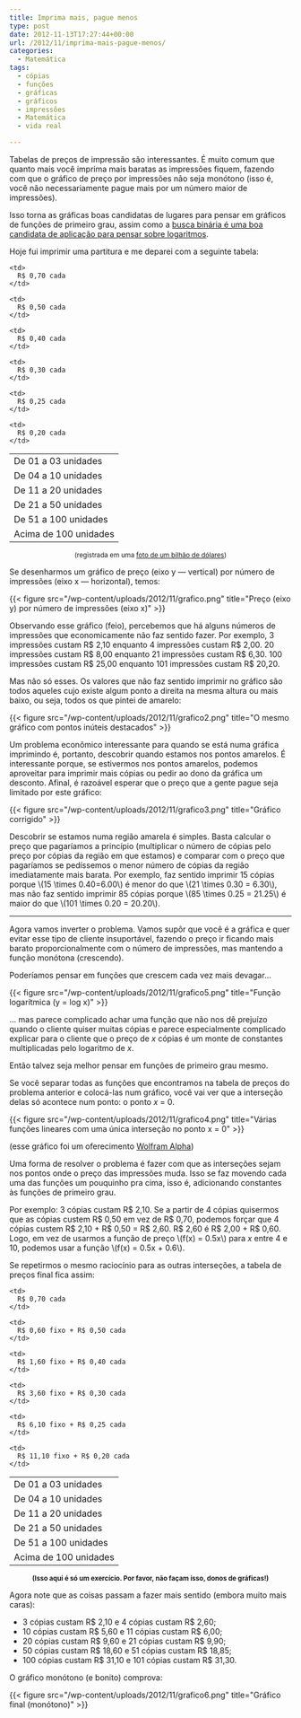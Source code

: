 ```yaml
---
title: Imprima mais, pague menos
type: post
date: 2012-11-13T17:27:44+00:00
url: /2012/11/imprima-mais-pague-menos/
categories:
  - Matemática
tags:
  - cópias
  - funções
  - gráficas
  - gráficos
  - impressões
  - Matemática
  - vida real

---
```

Tabelas de preços de impressão são interessantes. É muito comum que quanto mais você imprima mais baratas as impressões fiquem, fazendo com que o gráfico de preço por impressões não seja monótono (isso é, você não necessariamente pague mais por um número maior de impressões).

Isso torna as gráficas boas candidatas de lugares para pensar em gráficos de funções de primeiro grau, assim como a [busca binária é uma boa candidata de aplicação para pensar sobre logaritmos][1].

Hoje fui imprimir uma partitura e me deparei com a seguinte tabela:

<table>
  <tr>
    <td>
      De 01 a 03 unidades
    </td>

    <td>
      R$ 0,70 cada
    </td>
  </tr>

  <tr>
    <td>
      De 04 a 10 unidades
    </td>

    <td>
      R$ 0,50 cada
    </td>
  </tr>

  <tr>
    <td>
      De 11 a 20 unidades
    </td>

    <td>
      R$ 0,40 cada
    </td>
  </tr>

  <tr>
    <td>
      De 21 a 50 unidades
    </td>

    <td>
      R$ 0,30 cada
    </td>
  </tr>

  <tr>
    <td>
      De 51 a 100 unidades
    </td>

    <td>
      R$ 0,25 cada
    </td>
  </tr>

  <tr>
    <td>
      Acima de 100 unidades
    </td>

    <td>
      R$ 0,20 cada
    </td>
  </tr>
</table>

<p style="text-align:center;">
  <small>(registrada em uma <a href="http://instagram.com/p/R-Zo0Si6sY/">foto de um bilhão de dólares</a>)</small>
</p>

Se desenharmos um gráfico de preço (eixo y — vertical) por número de impressões (eixo x — horizontal), temos:

{{< figure src="/wp-content/uploads/2012/11/grafico.png" title="Preço (eixo y) por número de impressões (eixo x)" >}}

Observando esse gráfico (feio), percebemos que há alguns números de impressões que economicamente não faz sentido fazer. Por exemplo, 3 impressões custam R$ 2,10 enquanto 4 impressões custam R$ 2,00. 20 impressões custam R$ 8,00 enquanto 21 impressões custam R$ 6,30. 100 impressões custam R$ 25,00 enquanto 101 impressões custam R$ 20,20.

Mas não só esses. Os valores que não faz sentido imprimir no gráfico são todos aqueles cujo existe algum ponto a direita na mesma altura ou mais baixo, ou seja, todos os que pintei de amarelo:

{{< figure src="/wp-content/uploads/2012/11/grafico2.png" title="O mesmo gráfico com pontos inúteis destacados" >}}

Um problema econômico interessante para quando se está numa gráfica imprimindo é, portanto, descobrir quando estamos nos pontos amarelos. É interessante porque, se estivermos nos pontos amarelos, podemos aproveitar para imprimir mais cópias ou pedir ao dono da gráfica um desconto. Afinal, é razoável esperar que o preço que a gente pague seja limitado por este gráfico:

{{< figure src="/wp-content/uploads/2012/11/grafico3.png" title="Gráfico corrigido" >}}

Descobrir se estamos numa região amarela é simples. Basta calcular o preço que pagaríamos a princípio (multiplicar o número de cópias pelo preço por cópias da região em que estamos) e comparar com o preço que pagaríamos se pedíssemos o menor número de cópias da região imediatamente mais barata. Por exemplo, faz sentido imprimir 15 cópias porque \\(15 \times 0.40=6.00\\) é menor do que \\(21 \times 0.30 = 6.30\\), mas não faz sentido imprimir 85 cópias porque \\(85 \times 0.25 = 21.25\\) é maior do que \\(101 \times 0.20 = 20.20\\).

* * *

Agora vamos inverter o problema. Vamos supôr que você é a gráfica e quer evitar esse tipo de cliente insuportável, fazendo o preço ir ficando mais barato proporcionalmente com o número de impressões, mas mantendo a função monótona (crescendo).

Poderíamos pensar em funções que crescem cada vez mais devagar…

{{< figure src="/wp-content/uploads/2012/11/grafico5.png" title="Função logarítmica (y = log x)" >}}

… mas parece complicado achar uma função que não nos dê prejuízo quando o cliente quiser muitas cópias e parece especialmente complicado explicar para o cliente que o preço de _x_ cópias é um monte de constantes multiplicadas pelo logaritmo de _x_.

Então talvez seja melhor pensar em funções de primeiro grau mesmo.

Se você separar todas as funções que encontramos na tabela de preços do problema anterior e colocá-las num gráfico, você vai ver que a interseção delas só acontece num ponto: o ponto _x_ = 0.

{{< figure src="/wp-content/uploads/2012/11/grafico4.png" title="Várias funções lineares com uma única interseção no ponto x = 0" >}}

(esse gráfico foi um oferecimento <a href="https://www.wolframalpha.com/input/?i=plot+{0.7x%2C+0.5x%2C+0.4x%2C+0.3x%2C+0.25x%2C+0.2x}">Wolfram Alpha</a>)

Uma forma de resolver o problema é fazer com que as interseções sejam nos pontos onde o preço das impressões muda. Isso se faz movendo cada uma das funções um pouquinho pra cima, isso é, adicionando constantes às funções de primeiro grau.

Por exemplo: 3 cópias custam R$ 2,10. Se a partir de 4 cópias quisermos que as cópias custem R$ 0,50 em vez de R$ 0,70, podemos forçar que 4 cópias custem R$ 2,10 + R$ 0,50 = R$ 2,60. R$ 2,60 é R$ 2,00 + R$ 0,60. Logo, em vez de usarmos a função de preço \\(f(x) = 0.5x\\) para _x_ entre 4 e 10, podemos usar a função \\(f(x) = 0.5x + 0.6\\).

Se repetirmos o mesmo raciocínio para as outras interseções, a tabela de preços final fica assim:

<table>
  <tr>
    <td>
      De 01 a 03 unidades
    </td>

    <td>
      R$ 0,70 cada
    </td>
  </tr>

  <tr>
    <td>
      De 04 a 10 unidades
    </td>

    <td>
      R$ 0,60 fixo + R$ 0,50 cada
    </td>
  </tr>

  <tr>
    <td>
      De 11 a 20 unidades
    </td>

    <td>
      R$ 1,60 fixo + R$ 0,40 cada
    </td>
  </tr>

  <tr>
    <td>
      De 21 a 50 unidades
    </td>

    <td>
      R$ 3,60 fixo + R$ 0,30 cada
    </td>
  </tr>

  <tr>
    <td>
      De 51 a 100 unidades
    </td>

    <td>
      R$ 6,10 fixo + R$ 0,25 cada
    </td>
  </tr>

  <tr>
    <td>
      Acima de 100 unidades
    </td>

    <td>
      R$ 11,10 fixo + R$ 0,20 cada
    </td>
  </tr>
</table>

<p style="text-align:center;">
  <small><strong>(Isso aqui é só um exercício. Por favor, não façam isso, donos de gráficas!)</strong></small>
</p>

Agora note que as coisas passam a fazer mais sentido (embora muito mais caras):

- 3 cópias custam R$ 2,10 e 4 cópias custam R$ 2,60;
- 10 cópias custam R$ 5,60 e 11 cópias custam R$ 6,00;
- 20 cópias custam R$ 9,60 e 21 cópias custam R$ 9,90;
- 50 cópias custam R$ 18,60 e 51 cópias custam R$ 18,85;
- 100 cópias custam R$ 31,10 e 101 cópias custam R$ 31,30.

O gráfico monótono (e bonito) comprova:

{{< figure src="/wp-content/uploads/2012/11/grafico6.png" title="Gráfico final (monótono)" >}}

 [1]: http://tiagomadeira.com/2012/10/o-predio-e-as-bolas/
